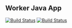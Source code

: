 ## Worker Java App

[![Build Status](http://104.196.16.139:8080/buildStatus/icon?job=instavote%2Fworker-build&subject=Build&color=blue)](http://104.196.16.139:8080/job/instavote/job/worker-build/)
[![Build Status](http://104.196.16.139:8080/buildStatus/icon?job=instavote%2Fworker-test&subject=UnitTest)](http://104.196.16.139:8080/job/instavote/job/worker-test/)
